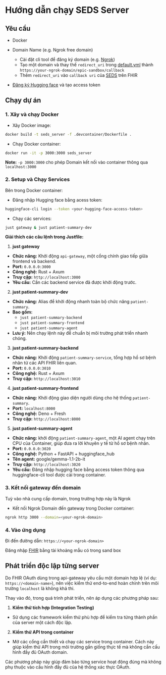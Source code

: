 # Hướng dẫn chạy SEDS Server

## Yêu cầu

- Docker
- Domain Name (e.g. Ngrok free domain)
   - Cài đặt cli tool để đăng ký domain (e.g. [Ngrok](https://ngrok.com/docs/getting-started/))
   - Tạo một domain và thay thế `redirect_uri` trong [default.yml](services/api-gateway/config/default.yaml) thành `https://your-ngrok-domain/epic-sandbox/callback`
   - Thêm `redirect_uri` vào `callback uri` của [SEDS](https://fhir.epic.com/Developer/Apps) trên FHIR

- [Đăng ký Hugging face](https://huggingface.co/docs/hub/en/oauth) và tạo access token

## Chạy dự án

### 1. Xây và chạy Docker

- Xây Docker image:

```sh
docker build -t seds_server -f .devcontainer/Dockerfile .
```

- Chạy Docker container:

```sh
docker run -it -p 3000:3000 seds_server
```

**Note:** `-p 3000:3000` cho phép Domain kết nối vào container thông qua `localhost:3000`

### 2. Setup và Chạy Services

Bên trong Docker container:

- Đăng nhập Hugging face bằng acess token:

```sh
huggingface-cli login --token <your-hugging-face-access-token>
```

- Chạy các services:

```sh
just gateway & just patient-summary-dev
```

**Giải thích các câu lệnh trong Justfile:**

1. **just gateway**

 - **Chức năng:** Khởi động `api-gateway`, một cổng chính giao tiếp giữa frontend và backend.
 - **Port:** `0.0.0.0:3000`
 - **Công nghệ:** Rust + Axum
 - **Truy cập:** `http://localhost:3000`
 - **Yêu cầu:** Cần các backend service đã được khởi động trước.

2. **just patient-summary-dev**

  - **Chức năng:** Alias để khởi động nhanh toàn bộ chức năng `patient-summary`.
  - **Bao gồm:**
    - `just patient-summary-backend`
    - `just patient-summary-frontend`
    - `just patient-summary-agent`
 - **Lưu ý:** Nên chạy lệnh này để chuẩn bị môi trường phát triển nhanh chóng.

3. **just patient-summary-backend**

 - **Chức năng:** Khởi động `patient-summary-service`, tổng hợp hồ sơ bệnh nhân từ các API FHIR liên quan.
 - **Port:** `0.0.0.0:3010`
 - **Công nghệ:** Rust + Axum
 - **Truy cập:** `http://localhost:3010`

4. **just patient-summary-frontend**

 - **Chức năng:**  Khởi động giao diện người dùng cho hệ thống `patient-summary`.
 - **Port:** `localhost:8000`
 - **Công nghệ:** Deno + Fresh
 - **Truy cập:** `http://localhost:8000`

5. **just patient-summary-agent**

 - **Chức năng:** khởi động `patient-summary-agent`, một AI agent chạy trên CPU của Container, giúp đưa ra lời khuyên y tế từ hồ sơ bệnh nhân.
 - **Port:** `0.0.0.0:3020`
 - **Công nghệ:** Python + FastAPI + huggingface_hub
 - **Tên agent:** google/gemma-1.1-2b-it
 - **Truy cập:** `http://localhost:3020`
 - **Yêu cầu:** Đăng nhập hugging face bằng access token thông qua huggingface-cli tool được cài trong container.
 

### 3. Kết nối gateway đến domain

Tuỳ vào nhà cung cấp domain, trong trường hợp này là Ngrok

- Kết nối Ngrok Domain đến gateway trong Docker container:

```sh
ngrok http 3000 --domain=<your-ngrok-domain>
```

### 4. Vào ứng dụng

Đi đến đường dẫn: `https://<your-ngrok-domain>`

Đăng nhập [FHIR](https://fhir.epic.com/Home) bằng tài khoảng mẫu có trong sand box

## Phát triển độc lập từng server

Do FHIR OAuth dùng trong api-gateway yêu cầu một domain hợp lệ (ví dụ: `https://<domain-name>`), nên việc kiểm thử end-to-end hoàn chỉnh trên môi trường `localhost` là không khả thi.

Thay vào đó, trong quá trình phát triển, nên áp dụng các phương pháp sau:

1. **Kiểm thử tích hợp (Integration Testing)**

 - Sử dụng các framework kiểm thử phù hợp để kiểm tra từng thành phần của server một cách độc lập.

2. **Kiểm thử API trong container**

 - Mở các cổng cần thiết và chạy các service trong container. Cách này giúp kiểm thử API trong môi trường gần giống thực tế mà không cần cấu hình đầy đủ OAuth domain.

Các phương pháp này giúp đảm bảo từng service hoạt động đúng mà không phụ thuộc vào cấu hình đầy đủ của hệ thống xác thực OAuth.
